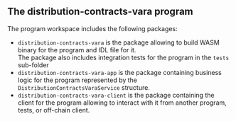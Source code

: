 ## The **distribution-contracts-vara** program

The program workspace includes the following packages:
- `distribution-contracts-vara` is the package allowing to build WASM binary for the program and IDL file for it.  
  The package also includes integration tests for the program in the `tests` sub-folder
- `distribution-contracts-vara-app` is the package containing business logic for the program represented by the `DistributionContractsVaraService` structure.  
- `distribution-contracts-vara-client` is the package containing the client for the program allowing to interact with it from another program, tests, or
  off-chain client.

